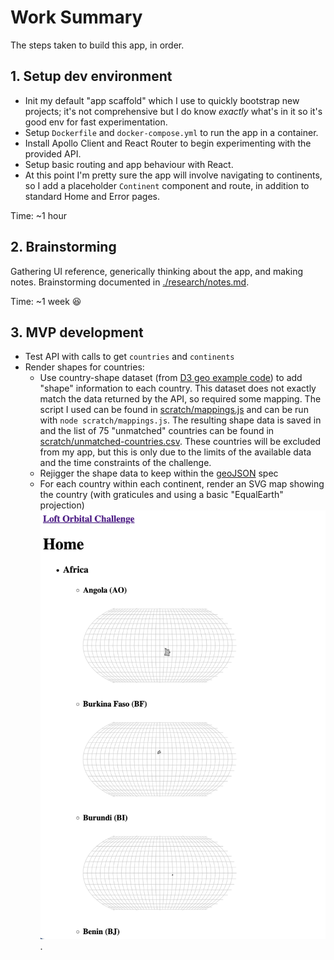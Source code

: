 # Work Summary

The steps taken to build this app, in order.

## 1. Setup dev environment

-   Init my default "app scaffold" which I use to quickly bootstrap new projects; it's not comprehensive but I do know _exactly_ what's in it so it's good env for fast experimentation.
-   Setup `Dockerfile` and `docker-compose.yml` to run the app in a container.
-   Install Apollo Client and React Router to begin experimenting with the provided API.
-   Setup basic routing and app behaviour with React.
-   At this point I'm pretty sure the app will involve navigating to continents, so I add a placeholder `Continent` component and route, in addition to standard Home and Error pages.

Time: ~1 hour

## 2. Brainstorming

Gathering UI reference, generically thinking about the app, and making notes. Brainstorming documented in [./research/notes.md](./research/notes.md).

Time: ~1 week 😆

## 3. MVP development

-   Test API with calls to get `countries` and `continents`
-   Render shapes for countries:
    -   Use country-shape dataset (from [D3 geo example code](https://raw.githubusercontent.com/holtzy/D3-graph-gallery/master/DATA/world.geojson)) to add "shape" information to each country. This dataset does not exactly match the data returned by the API, so required some mapping. The script I used can be found in [scratch/mappings.js](./scratch/mappings.js) and can be run with `node scratch/mappings.js`. The resulting shape data is saved in []() and the list of 75 "unmatched" countries can be found in [scratch/unmatched-countries.csv](./scratch/unmatched-countries.csv). These countries will be excluded from my app, but this is only due to the limits of the available data and the time constraints of the challenge.
    -   Rejigger the shape data to keep within the [geoJSON](https://geojson.org/) spec
    -   For each country within each continent, render an SVG map showing the country (with graticules and using a basic "EqualEarth" projection) ![Simple per-country render](research/first-countries-render.png).
